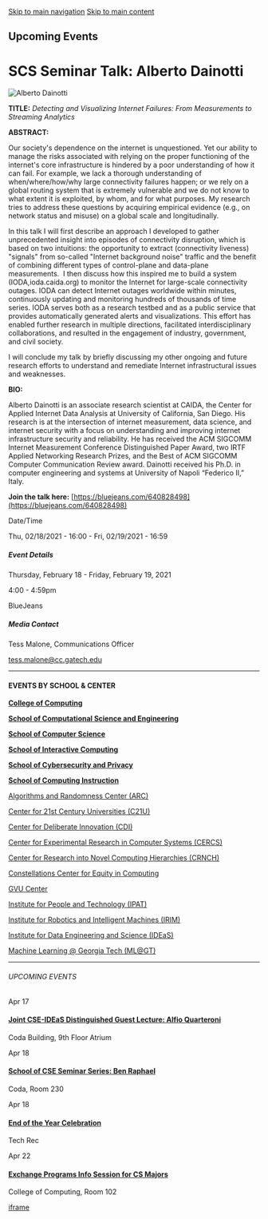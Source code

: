 [Skip to main navigation](https://www.cc.gatech.edu/events/2021/02/18/scs-seminar-talk-alberto-dainotti#main-navigation) [Skip to main content](https://www.cc.gatech.edu/events/2021/02/18/scs-seminar-talk-alberto-dainotti#main-content)

## Upcoming Events

# SCS Seminar Talk: Alberto Dainotti

![Alberto Dainotti](https://www.cc.gatech.edu/sites/default/files/images/events/avatar_2.jpg)

**TITLE:** _Detecting and Visualizing Internet Failures: From Measurements to Streaming Analytics_

**ABSTRACT:**

Our society's dependence on the internet is unquestioned. Yet our ability to manage the risks associated with relying on the proper functioning of the internet's core infrastructure is hindered by a poor understanding of how it can fail. For example, we lack a thorough understanding of when/where/how/why large connectivity failures happen; or we rely on a global routing system that is extremely vulnerable and we do not know to what extent it is exploited, by whom, and for what purposes. My research tries to address these questions by acquiring empirical evidence (e.g., on network status and misuse) on a global scale and longitudinally.

In this talk I will first describe an approach I developed to gather unprecedented insight into episodes of connectivity disruption, which is based on two intuitions: the opportunity to extract (connectivity liveness) "signals" from so-called "Internet background noise" traffic and the benefit of combining different types of control-plane and data-plane measurements.  I then discuss how this inspired me to build a system (IODA,ioda.caida.org) to monitor the Internet for large-scale connectivity outages. IODA can detect Internet outages worldwide within minutes, continuously updating and monitoring hundreds of thousands of time series. IODA serves both as a research testbed and as a public service that provides automatically generated alerts and visualizations. This effort has enabled further research in multiple directions, facilitated interdisciplinary collaborations, and resulted in the engagement of industry, government, and civil society.

I will conclude my talk by briefly discussing my other ongoing and future research efforts to understand and remediate Internet infrastructural issues and weaknesses.

**BIO:**

Alberto Dainotti is an associate research scientist at CAIDA, the Center for Applied Internet Data Analysis at University of California, San Diego. His research is at the intersection of internet measurement, data science, and internet security with a focus on understanding and improving internet infrastructure security and reliability. He has received the ACM SIGCOMM Internet Measurement Conference Distinguished Paper Award, two IRTF Applied Networking Research Prizes, and the Best of ACM SIGCOMM Computer Communication Review award. Dainotti received his Ph.D. in computer engineering and systems at University of Napoli “Federico II,” Italy.

**Join the talk here:** [https://bluejeans.com/640828498](https://bluejeans.com/640828498)

Date/Time

Thu, 02/18/2021 - 16:00
\- Fri, 02/19/2021 - 16:59

##### Event Details

Thursday, February 18
\- Friday, February 19, 2021

4:00
\- 4:59pm

BlueJeans

##### Media Contact

Tess Malone, Communications Officer

[tess.malone@cc.gatech.edu](mailto:tess.malone@cc.gatech.edu)

* * *

#### EVENTS BY SCHOOL & CENTER

[**College of Computing**](https://www.cc.gatech.edu/event/group/college-computing)

[**School of Computational Science and Engineering**](https://www.cc.gatech.edu/event/group/school-computational-science-and-engineering)

[**School of Computer Science**](https://www.cc.gatech.edu/event/group/school-computer-science)

[**School of Interactive Computing**](https://www.cc.gatech.edu/event/group/school-interactive-computing)

[**School of Cybersecurity and Privacy**](https://www.cc.gatech.edu/event/group/school-cybersecurity-and-privacy)

[**School of Computing Instruction**](https://www.cc.gatech.edu/unit/school-computing-instruction)

[Algorithms and Randomness Center (ARC)](https://www.cc.gatech.edu/event/group/algorithms-and-randomness-center-arc)

[Center for 21st Century Universities (C21U)](https://www.cc.gatech.edu/event/group/center-21st-century-universities-c21u)

[Center for Deliberate Innovation (CDI)](https://www.cc.gatech.edu/event/group/center-deliberate-innovation-cdi)

[Center for Experimental Research in Computer Systems (CERCS)](https://www.cc.gatech.edu/event/group/center-experimental-research-computer-systems-cercs)

[Center for Research into Novel Computing Hierarchies (CRNCH)](https://www.cc.gatech.edu/event/group/center-research-novel-computing-hierarchies-crnch)

[Constellations Center for Equity in Computing](https://www.cc.gatech.edu/event/group/constellations-center-equity-computing)

[GVU Center](https://www.cc.gatech.edu/event/group/gvu-center)

[Institute for People and Technology (IPAT)](https://www.cc.gatech.edu/event/group/institute-people-and-technology-ipat)

[Institute for Robotics and Intelligent Machines (IRIM)](https://www.cc.gatech.edu/event/group/institute-robotics-and-intelligent-machines-irim)

[Institute for Data Engineering and Science (IDEaS)](https://www.cc.gatech.edu/event/group/institute-data-engineering-and-science-ideas)

[Machine Learning @ Georgia Tech (ML@GT)](https://www.cc.gatech.edu/event/group/machine-learning-georgia-tech-mlgt)

* * *

###### UPCOMING EVENTS

Apr 17

#### [Joint CSE-IDEaS Distinguished Guest Lecture: Alfio Quarteroni](https://www.cc.gatech.edu/events/2025/04/17/joint-cse-ideas-distinguished-guest-lecture-alfio-quarteroni)

Coda Building, 9th Floor Atrium

Apr 18

#### [School of CSE Seminar Series: Ben Raphael](https://www.cc.gatech.edu/events/2025/04/18/school-cse-seminar-series-ben-raphael)

Coda, Room 230

Apr 18

#### [End of the Year Celebration](https://www.cc.gatech.edu/events/2025/04/18/end-year-celebration)

Tech Rec

Apr 22

#### [Exchange Programs Info Session for CS Majors](https://www.cc.gatech.edu/events/2025/04/22/exchange-programs-info-session-cs-majors)

College of Computing, Room 102

[iframe](https://static.addtoany.com/menu/sm.25.html#type=core&event=load)